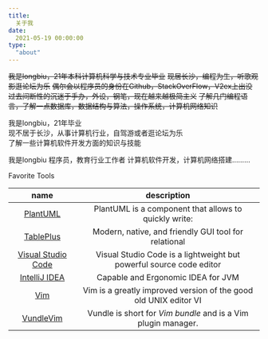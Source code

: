 ```yaml
---
title:
  关于我
date:
  2021-05-19 00:00:00
type:
  "about"
---
```

~~我是longbiu，21年本科计算机科学与技术专业毕业~~
~~现居长沙，编程为生，听歌观影逛论坛为乐~~
~~偶尔会以程序员的身份在Github，StackOverFlow，V2ex上出没~~
~~过去间断性的沉迷于手办，外设，钢笔，现在越来越极简主义~~
~~了解几门编程语言，了解一点数据库，数据结构与算法，操作系统，计算机网络知识~~

我是longbiu，21年毕业  
现不居于长沙，从事计算机行业，自驾游或者逛论坛为乐  
了解一些计算机软件开发方面的知识与技能

我是longbiu
程序员，教育行业工作者
计算机软件开发，计算机网络搭建………

Favorite Tools

|                         name                         |                         description                          |
| :--------------------------------------------------: | :----------------------------------------------------------: |
|         [PlantUML](https://plantuml.com/zh/)         |    PlantUML is a component that allows to quickly write:     |
|       [TablePlus](https://www.tableplus.com/)        |     Modern, native, and friendly GUI tool for relational     |
| [Visual Studio Code](https://code.visualstudio.com/) | Visual Studio Code is a lightweight but powerful source code editor |
|   [IntelliJ IDEA](https://www.jetbrains.com/idea/)   |              Capable and Ergonomic IDEA for JVM              |
|          [Vim](https://github.com/vim/vim)           | Vim is a greatly improved version of the good old UNIX editor VI |
| [VundleVim](https://github.com/VundleVim/Vundle.vim) | Vundle is short for *Vim bundle* and is a Vim plugin manager. |
